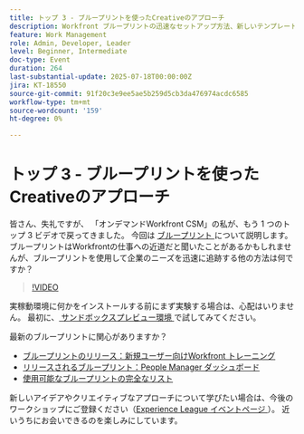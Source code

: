 ```yaml
---
title: トップ 3 - ブループリントを使ったCreativeのアプローチ
description: Workfront ブループリントの迅速なセットアップ方法、新しいテンプレート、ダッシュボード、サンドボックステストのヒントを確認します。
feature: Work Management
role: Admin, Developer, Leader
level: Beginner, Intermediate
doc-type: Event
duration: 264
last-substantial-update: 2025-07-18T00:00:00Z
jira: KT-18550
source-git-commit: 91f20c3e9ee5ae5b259d5cb3da476974acdc6585
workflow-type: tm+mt
source-wordcount: '159'
ht-degree: 0%

---
```



# トップ 3 - ブループリントを使ったCreativeのアプローチ

皆さん、失礼ですが、 「オンデマンドWorkfront CSM」の私が、もう 1 つのトップ 3 ビデオで戻ってきました。  今回は [ ブループリント ](https://experienceleague.adobe.com/ja/docs/workfront/using/administration-and-setup/blueprints/blueprints-overview) について説明します。 ブループリントはWorkfrontの仕事への近道だと聞いたことがあるかもしれませんが、ブループリントを使用して企業のニーズを迅速に追跡する他の方法は何ですか？

>[!VIDEO](https://video.tv.adobe.com/v/3465271/?learn=on&enablevpops)

実稼動環境に何かをインストールする前にまず実験する場合は、心配はいりません。  最初に、[ サンドボックスプレビュー環境 ](https://experienceleague.adobe.com/ja/docs/workfront/using/administration-and-setup/set-up-wf/testing-environments/wf-preview-sandbox-environment) で試してみてください。

最新のブループリントに関心がありますか？

* [ ブループリントのリリース：新規ユーザー向けWorkfront トレーニング ](https://experienceleaguecommunities.adobe.com/t5/workfront-blogs/blueprint-released-workfront-training-for-new-users/ba-p/739734?profile.language=ja)
* [ リリースされるブループリント：People Manager ダッシュボード ](https://experienceleaguecommunities.adobe.com/t5/workfront-discussions/blueprint-released-people-manager-dashboard/m-p/687545?profile.language=ja#M3247)
* [ 使用可能なブループリントの完全なリスト ](https://experienceleague.adobe.com/ja/docs/workfront/using/administration-and-setup/blueprints/list-of-available-blueprints)

新しいアイデアやクリエイティブなアプローチについて学びたい場合は、今後のワークショップにご登録ください（[Experience League イベントページ ](https://experienceleague.adobe.com/ja/events?filters=Workfront)）。 近いうちにお会いできるのを楽しみにしています。
